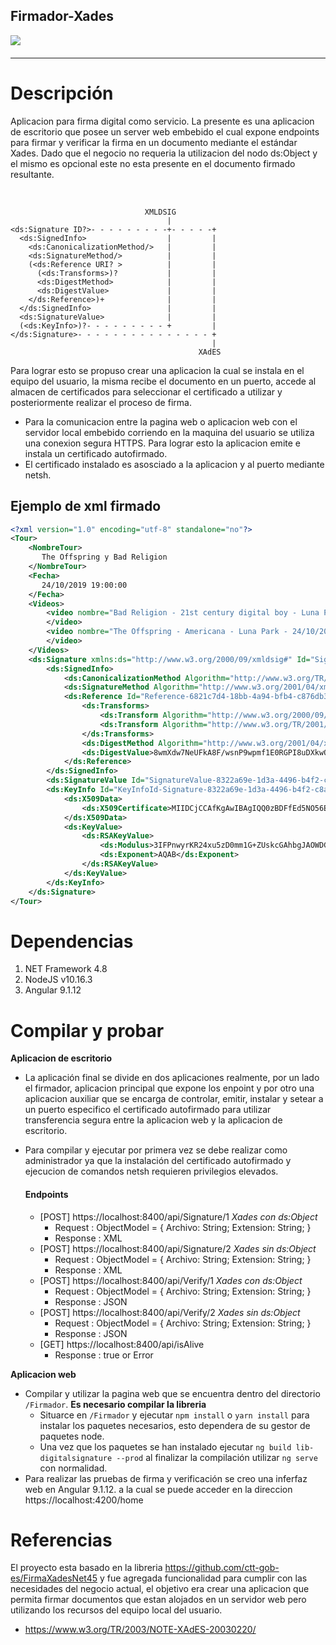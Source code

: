 ## Firmador-Xades


<p>

<img src="https://github.com/patricioarena/images/blob/master/Firmador-Xades/Anotaci%C3%B3n%202020-08-26%20124546.jpg?raw=true" style='margin: 10px auto 20px;
    display: block' >

</p>

---

# Descripción

<p> Aplicacion para firma digital como servicio. La presente es una aplicacion de escritorio que posee un server web embebido el cual expone endpoints para firmar y verificar la firma en un documento mediante el estándar Xades. Dado que el negocio no requeria la utilizacion del nodo ds:Object y el mismo es opcional este no esta presente en el documento firmado resultante.</p>

<br>

```
                              XMLDSIG
                                   |
<ds:Signature ID?>- - - - - - - - -+- - - - -+
  <ds:SignedInfo>                  |         |
    <ds:CanonicalizationMethod/>   |         |
    <ds:SignatureMethod/>          |         |
    (<ds:Reference URI? >          |         |
      (<ds:Transforms>)?           |         |
      <ds:DigestMethod>            |         |
      <ds:DigestValue>             |         |
    </ds:Reference>)+              |         |
  </ds:SignedInfo>                 |         |
  <ds:SignatureValue>              |         |
  (<ds:KeyInfo>)?- - - - - - - - - +         |
</ds:Signature>- - - - - - - - - - - - - - - +
                                             |
                                          XAdES
```
Para lograr esto se propuso crear una aplicacion la cual se instala en el equipo del usuario, la misma recibe el documento en un puerto, accede al almacen de certificados para seleccionar el certificado a utilizar y posteriormente realizar el proceso de firma.

- Para la comunicacion entre la pagina web o aplicacion web con el servidor local embebido corriendo en la maquina del usuario se utiliza una conexion segura HTTPS. Para lograr esto la aplicacion     emite e instala un certificado autofirmado.
- El certificado instalado es asosciado a la aplicacion y al puerto mediante netsh.

## Ejemplo de xml firmado
``` xml
<?xml version="1.0" encoding="utf-8" standalone="no"?>
<Tour>
    <NombreTour>
       The Offspring y Bad Religion
    </NombreTour>
    <Fecha>
       24/10/2019 19:00:00
    </Fecha>
    <Videos>
        <video nombre="Bad Religion - 21st century digital boy - Luna Park - 24/10/2019"> https://www.youtube.com/watch?v=iDVeAAvFb3U
        </video>
        <video nombre="The Offspring - Americana - Luna Park - 24/10/2019"> https://www.youtube.com/watch?v=Zd7bAu7hVZQ
        </video>
    </Videos>
    <ds:Signature xmlns:ds="http://www.w3.org/2000/09/xmldsig#" Id="Signature-8322a69e-1d3a-4496-b4f2-c8ac6f1c4dfb">
        <ds:SignedInfo>
            <ds:CanonicalizationMethod Algorithm="http://www.w3.org/TR/2001/REC-xml-c14n-20010315" />
            <ds:SignatureMethod Algorithm="http://www.w3.org/2001/04/xmldsig-more#rsa-sha512" />
            <ds:Reference Id="Reference-6821c7d4-18bb-4a94-bfb4-c876db313caa" URI="">
                <ds:Transforms>
                    <ds:Transform Algorithm="http://www.w3.org/2000/09/xmldsig#enveloped-signature" />
                    <ds:Transform Algorithm="http://www.w3.org/TR/2001/REC-xml-c14n-20010315" />
                </ds:Transforms>
                <ds:DigestMethod Algorithm="http://www.w3.org/2001/04/xmlenc#sha256" />
                <ds:DigestValue>8wmXdw7NeUFkA8F/wsnP9wpmf1E0RGPI8uDXkwQObROs=</ds:DigestValue>
            </ds:Reference>
        </ds:SignedInfo>
        <ds:SignatureValue Id="SignatureValue-8322a69e-1d3a-4496-b4f2-c8ac6f1c4dfb">adkT4g1HDSvfM9KdKqm+WLDPLp49i46FujRHB4P8S3JjBWNVSaoTpQNRtEdkLtpTpO72McelUcnfYfBM9A...</ds:SignatureValue>
        <ds:KeyInfo Id="KeyInfoId-Signature-8322a69e-1d3a-4496-b4f2-c8ac6f1c4dfb">
            <ds:X509Data>
                <ds:X509Certificate>MIIDCjCCAfKgAwIBAgIQQ0zBDFfEd5NO56EOHLdG2jANBgkqhkiG9w0BAQsFADAeMRwwG...</ds:X509Certificate>
            </ds:X509Data>
            <ds:KeyValue>
                <ds:RSAKeyValue>
                    <ds:Modulus>3IFPnwyrKR24xu5zD0mm1G+ZUskcGAhbgJAOWDGG+SuqO6KZp5Wuq0fr0dx5opBPxIg1rmMyW4aKtB...</ds:Modulus>
                    <ds:Exponent>AQAB</ds:Exponent>
                </ds:RSAKeyValue>
            </ds:KeyValue>
        </ds:KeyInfo>
    </ds:Signature>
</Tour>
```


# Dependencias
1.   NET Framework 4.8
2.   NodeJS v10.16.3
3.	 Angular 9.1.12


# Compilar y probar
**Aplicacion de escritorio**
- La aplicación final se divide en dos aplicaciones realmente, por un
lado el firmador, aplicacion principal que expone los enpoint y por otro una aplicacion auxiliar que se encarga de controlar, emitir, instalar y setear a un puerto especifico el certificado autofirmado para utilizar transferencia segura entre la aplicacion web y la aplicacion de escritorio.

- Para compilar y ejecutar por primera vez se debe realizar como administrador ya que la instalación del certificado autofirmado y ejecucion de comandos netsh requieren privilegios elevados.

    #### Endpoints

    - [POST] https://localhost:8400/api/Signature/1 _Xades con ds:Object_
        - Request : ObjectModel = { Archivo: String; Extension: String; }
        - Response : XML
    - [POST] https://localhost:8400/api/Signature/2 _Xades sin ds:Object_
        - Request : ObjectModel = { Archivo: String; Extension: String; }
        - Response : XML
    - [POST] https://localhost:8400/api/Verify/1 _Xades con ds:Object_
        - Request : ObjectModel = { Archivo: String; Extension: String; }
        - Response : JSON
    - [POST] https://localhost:8400/api/Verify/2 _Xades sin ds:Object_
        - Request : ObjectModel = { Archivo: String; Extension: String; }
        - Response : JSON
    - [GET] https://localhost:8400/api/isAlive
        - Response : true or Error

**Aplicacion web**
- Compilar y utilizar la pagina web que se encuentra dentro del directorio `/Firmador`. **Es necesario compilar la libreria**
    - Situarce en `/Firmador` y ejecutar `npm install` o `yarn install` para instalar los paquetes necesarios, esto dependera de su gestor de paquetes node.
    - Una vez que los paquetes se han instalado ejecutar `ng build lib-digitalsignature --prod` al finalizar la compilación utilizar `ng serve` con normalidad.
- Para realizar las pruebas de firma y verificación se creo una inferfaz web en Angular 9.1.12. a la cual se puede acceder en la direccion https://localhost:4200/home

# Referencias
El proyecto esta basado en la libreria https://github.com/ctt-gob-es/FirmaXadesNet45 y fue agregada funcionalidad para cumplir con las necesidades del negocio actual, el objetivo era crear una aplicacion que permita firmar documentos que estan alojados en un servidor web pero utilizando los recursos del equipo local del usuario.
- https://www.w3.org/TR/2003/NOTE-XAdES-20030220/